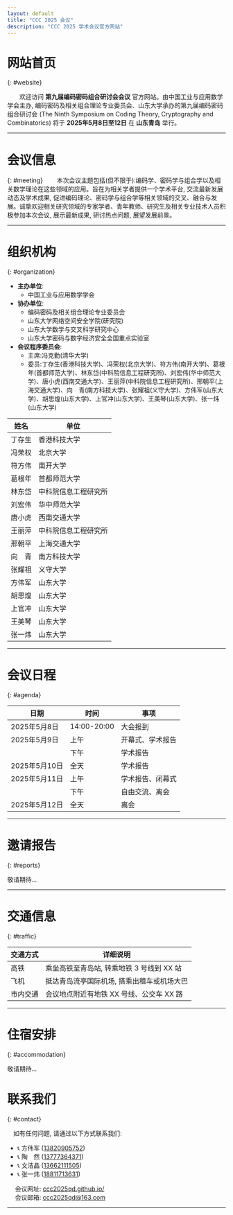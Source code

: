 ```yaml
---
layout: default
title: "CCC 2025 会议"
description: "CCC 2025 学术会议官方网站"
---
```


# 网站首页  
{: #website}

&emsp;&emsp;欢迎访问 **第九届编码密码组合研讨会会议** 官方网站。由中国工业与应用数学学会主办, 编码密码及相关组合理论专业委员会、山东大学承办的第九届编码密码组合研讨会 (The Ninth Symposium on Coding Theory, Cryptography and Combinatorics) 将于 **2025年5月8日至12日** 在 **山东青岛** 举行。

---

# 会议信息  
{: #meeting}
&emsp;&emsp;本次会议主题包括(但不限于):编码学、密码学与组合学以及相关数学理论在这些领域的应用。旨在为相关学者提供一个学术平台, 交流最新发展动态及学术成果, 促进编码理论、密码学与组合学等相关领域的交叉、融合与发展。诚挚欢迎相关研究领域的专家学者、青年教师、研究生及相关专业技术人员积极参加本次会议, 展示最新成果, 研讨热点问题, 展望发展前景。

---

# 组织机构  
{: #organization}

- **主办单位**:
  - 中国工业与应用数学学会
- **协办单位**:
  - 编码密码及相关组合理论专业委员会
  - 山东大学网络空间安全学院(研究院)
  - 山东大学数学与交叉科学研究中心
  - 山东大学密码与数字经济安全全国重点实验室
- **会议程序委员会**:
  - 主席:冯克勤(清华大学)
  - 委员:丁存生(香港科技大学)、冯荣权(北京大学)、符方伟(南开大学)、葛根年(首都师范大学)、林东岱(中科院信息工程研究所)、刘宏伟(华中师范大学)、唐小虎(西南交通大学)、王丽萍(中科院信息工程研究所)、邢朝平(上海交通大学)、向&emsp;青(南方科技大学)、张耀祖(义守大学)、方伟军(山东大学)、胡思煌(山东大学)、上官冲(山东大学)、王美琴(山东大学)、张一炜(山东大学)

| 姓名     | 单位                          |
|----------|-------------------------------|
| 丁存生   | 香港科技大学                  |
| 冯荣权   | 北京大学                      |
| 符方伟   | 南开大学                      |
| 葛根年   | 首都师范大学                  |
| 林东岱   | 中科院信息工程研究所          |
| 刘宏伟   | 华中师范大学                  |
| 唐小虎   | 西南交通大学                  |
| 王丽萍   | 中科院信息工程研究所          |
| 邢朝平   | 上海交通大学                  |
| 向&emsp;青     | 南方科技大学                  |
| 张耀祖   | 义守大学                      |
| 方伟军   | 山东大学                      |
| 胡思煌   | 山东大学                      |
| 上官冲   | 山东大学                      |
| 王美琴   | 山东大学                      |
| 张一炜   | 山东大学                      |


---

# 会议日程  
{: #agenda}

| 日期         | 时间          | 事项           |
|--------------|---------------|----------------|
| 2025年5月8日 | 14:00-20:00   | 大会报到        |
| 2025年5月9日 | 上午          | 开幕式、学术报告 |
|              | 下午          | 学术报告        |
| 2025年5月10日| 全天          | 学术报告        |
| 2025年5月11日| 上午          | 学术报告、闭幕式 |
|              | 下午          | 自由交流、离会  |
| 2025年5月12日| 全天          | 离会            |



---

# 邀请报告  
{: #reports}

敬请期待...

---

# 交通信息  
{: #traffic}

| 交通方式    | 详细说明                             |
|-------------|--------------------------------------|
| 高铁        | 乘坐高铁至青岛站, 转乘地铁 3 号线到 XX 站 |
| 飞机        | 抵达青岛流亭国际机场, 搭乘出租车或机场大巴 |
| 市内交通    | 会议地点附近有地铁 XX 号线、公交车 XX 路   |

---

# 住宿安排  
{: #accommodation}

敬请期待...

# 联系我们  
{: #contact}

&emsp;如有任何问题, 请通过以下方式联系我们:

- 📞 方伟军 ([13820905752](tel:+8613820905752))
- 📞 陶&emsp;然 ([13777364371](tel:+8613777364371))
- 📞 文洁晶 ([13662111505](tel:+8613662111505))
- 📞 张一炜 ([18811713631](tel:+8618811713631))


&emsp; 会议网址: [ccc2025qd.github.io/](https://ccc2025qd.github.io/)   
&emsp; 会议邮箱: [ccc2025qd@163.com](mailto:ccc2025qd@163.com)

---

